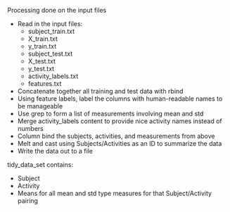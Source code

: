 Processing done on the input files
* Read in the input files:
  * subject_train.txt
  * X_train.txt
  * y_train.txt
  * subject_test.txt
  * X_test.txt
  * y_test.txt
  * activity_labels.txt
  * features.txt
* Concatenate together all training and test data with rbind
* Using feature labels, label the columns with human-readable names to be manageable
* Use grep to form a list of measurements involving mean and std
* Merge activity_labels content to provide nice activity names instead of numbers
* Column bind the subjects, activities, and measurements from above
* Melt and cast using Subjects/Activities as an ID to summarize the data
* Write the data out to a file

tidy_data_set contains:
* Subject
* Activity
* Means for all mean and std type measures for that Subject/Activity pairing

